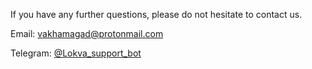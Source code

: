 If you have any further questions, please do not hesitate to contact us.

Email: [vakhamagad@protonmail.com](mailto:vakhamagad@protonmail.com)

Telegram: [@Lokva_support_bot](http://t.me/Lokva_support_bot)
